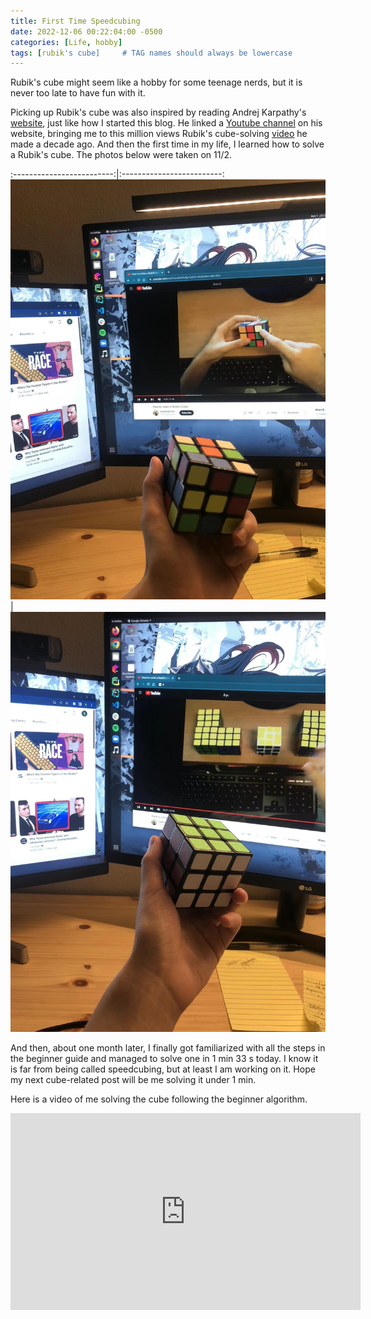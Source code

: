 ```yaml
---
title: First Time Speedcubing
date: 2022-12-06 00:22:04:00 -0500
categories: [Life, hobby]
tags: [rubik's cube]     # TAG names should always be lowercase
---
```


Rubik's cube might seem like a hobby for some teenage nerds, but it is never too late to have fun with it.

Picking up Rubik's cube was also inspired by reading Andrej Karpathy's [website](https://karpathy.ai/), just like how I started this blog. He linked a [Youtube channel](https://www.youtube.com/@badmephisto) on his website, bringing me to this million views Rubik's cube-solving [video](https://youtu.be/609nhVzg-5Q) he made a decade ago. And then the first time in my life, I learned how to solve a Rubik's cube. The photos below were taken on 11/2.

:-------------------------:|:-------------------------:
![unsolved cube](/assets/figures/2022-12-06-first-time-speedcubing01.JPG)  |  ![solved cube](/assets/figures/2022-12-06-first-time-speedcubing02.JPG)

And then, about one month later, I finally got familiarized with all the steps in the beginner guide and managed to solve one in 1 min 33 s today. I know it is far from being called speedcubing, but at least I am working on it. Hope my next cube-related post will be me solving it under 1 min.

Here is a video of me solving the cube following the beginner algorithm.

<iframe width="560" height="315" src="https://www.youtube.com/embed/FA0KHzwaJMU" title="YouTube video player" frameborder="0" allow="accelerometer; clipboard-write; encrypted-media; gyroscope; picture-in-picture" allowfullscreen></iframe>